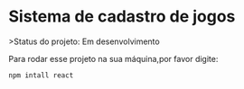 <h1>Sistema de cadastro de jogos</h1>
>Status do projeto: Em desenvolvimento

Para rodar esse projeto na sua máquina,por favor digite:

```
npm intall react 
```
